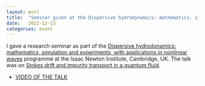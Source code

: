 ```yaml
---
layout: post
title:  "Seminar given at the Dispersive hydrodynamics: mathematics, simulation and experiments, with applications in nonlinear waves programme, Isaac Newton Institute (Cambridge, UK)"
date:   2022-12-13
categories: event
---
```


I gave a research seminar as part of the [Dispersive hydrodynamics: mathematics, simulation and experiments, with applications in nonlinear waves](https://www.newton.ac.uk/event/hyd2/) programme at the Isaac Newton Institute, Cambridge, UK. The talk was on [Stokes drift and impurity transport in a quantum fluid](/research/assets/slides/221213_INI.pdf).
- [VIDEO OF THE TALK](https://youtu.be/VY6GWa3nMFU)

